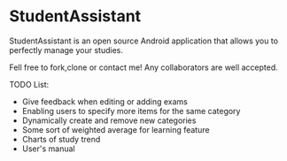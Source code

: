 StudentAssistant
================

StudentAssistant is an open source Android application that allows you to perfectly manage your studies.

Fell free to fork,clone or contact me!
Any collaborators are well accepted.

TODO List:
- Give feedback when editing or adding exams
- Enabling users to specify more items for the same category
- Dynamically create and remove new categories
- Some sort of weighted average for learning feature
- Charts of study trend
- User's manual


